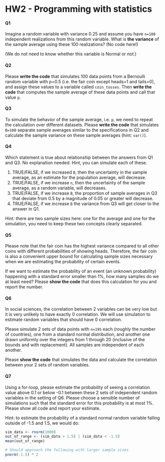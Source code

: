 # HW2 - Programming with statistics

#### Q1
Imagine a random variable with variance 0.25 and assume you have `n=100` independent realizations
from this random variable. What is **the variance** of
the sample average using these 100 realizations? (No code here!)

(We do not need to know whether this variable is Normal or not.)

#### Q2
Please **write the code** that simulates 100 data points from a Bernoulli random variable with p=0.5 (i.e. the fair coin except heads=1 and tails=0),
and assign these values to a variable called `coin_tosses`. Then **write the code** that computes the sample average of these data points and call that value `p`.

#### Q3
To simulate the behavior of the sample average, i.e. `p`, we need to repeat the calculation over
different datasets. Please **write the code** that simulates `B=100` separate sample averages similar to the specifications
in Q2 and calculate the sample variance on these sample averages (hint: `var()`).

#### Q4
Which statement is true about relationship between the answers from Q1 and Q3. No explanation needed. Hint, you can simulate each of these.

1. TRUE/FALSE, if we increased `B`, then the uncertainty in the sample average, as
   an estimate for the population average, will decrease.
2. TRUE/FALSE, if we increase `n`, then the uncertainty of the sample average, as
   a random variable, will decreases.
3. TRUE/FALSE, if we increase `B`, the proportion of sample averages in Q3 that deviate from
   0.5 by a magnitude of 0.05 or greater will decrease.
4. TRUE/FALSE, if we increase `B` the variance from Q3 will get closer to the answer in Q1.

Hint: there are two sample sizes here: one for the average and one for the simulation, you need to keep these two concepts clearly separated.

#### Q5
Please note that the fair coin has the highest variance compared to all other coins with different probabilities of showing heads. 
Therefore, the fair coin is also a convenient upper bound for calculating sample sizes necessary when we are estimating
the probability of certain events.

If we want to estimate the probability of an event (an unknown probability) happening with a standard error smaller than 1%, how many samples do we at least need?
Please **show the code** that does this calculation for you and report the number.

#### Q6
In social sciences, the correlation between 2 variables can be very low but it is very
unlikely to have exactly 0 correlation. We will use simulation to estimate random variables that should have 0 correlation.

Please simulate 2 sets of data points with `n=195` each (roughly the number of countries), one from a standard normal distribution,
and another one drawn uniformly over the integers from 1 through 20 (inclusive of the bounds and with replacement).
All samples are independent of each another.

Please **show the code** that simulates the data and calculate the correlation between your 2 sets of random variables.

#### Q7
Using a for-loop, please estimate the probability of seeing a correlation value above 0.1 or below -0.1 between these 2 sets of independent random variables in the setting of Q6. 
Please choose a sensible number of simulations such that the standard error for this probability is at most 1%.
Please show all code and report your estimate.

Hint: to estimate the probability of a standard normal random variable falling outside of -1.5 and 1.5, we would do:
```r
sim_data <- rnorm(1000)
out_of_range <- (sim_data > 1.5) | (sim_data < -1.5)
mean(out_of_range)

# Should approach the following with larger sample sizes
pnorm(-1.5) * 2
```
